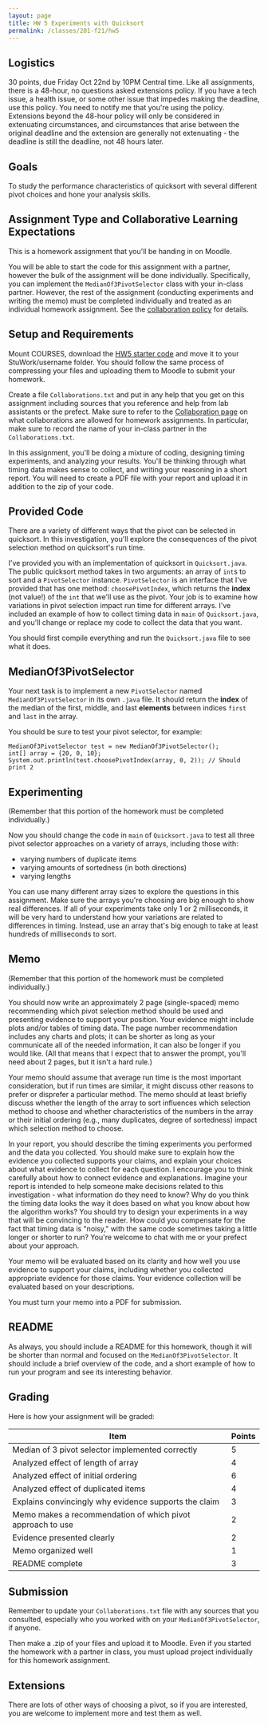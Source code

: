 ```yaml
---
layout: page
title: HW 5 Experiments with Quicksort
permalink: /classes/201-f21/hw5
---
```


## Logistics
30 points, due Friday Oct 22nd by 10PM Central time. Like all assignments, there is a 48-hour, no questions asked extensions policy. If you have a tech issue, a health issue, or some other issue that impedes making the deadline, use this policy. You need to notify me that you're using the policy. Extensions beyond the 48-hour policy will only be considered in extenuating circumstances, and circumstances that arise between the original deadline and the extension are generally not extenuating - the deadline is still the deadline, not 48 hours later.

## Goals
To study the performance characteristics of quicksort with several different pivot choices and hone your analysis skills.

## Assignment Type and Collaborative Learning Expectations
This is a homework assignment that you'll be handing in on Moodle.

You will be able to start the code for this assignment with a partner, however the bulk of the assignment will be done individually.
Specifically, you can implement the `MedianOf3PivotSelector` class with your in-class partner. However, the rest of the assignment (conducting experiments and writing the memo) must be completed individually and treated as an individual homework assignment. See the [collaboration policy](collaboration) for details.

## Setup and Requirements
Mount COURSES, download the [HW5 starter code](HW5Starter.zip) and move it to your StuWork/username folder. You should follow the same process of compressing your files and uploading them to Moodle to submit your homework. 

Create a file `Collaborations.txt` and put in any help that you get on this assignment including sources that you reference and help from lab assistants or the prefect. Make sure to refer to the [Collaboration page](collaboration) on what collaborations are allowed for homework assignments.
In particular, make sure to record the name of your in-class partner in the `Collaborations.txt`.

In this assignment, you'll be doing a mixture of coding, designing timing experiments, and analyzing your results. You'll be thinking through what timing data makes sense to collect, and writing your reasoning in a short report. You will need to create a PDF file with your report and upload it in addition to the zip of your code.

## Provided Code
There are a variety of different ways that the pivot can be selected in quicksort. In this investigation, you'll explore the consequences of the pivot selection method on quicksort's run time.

I've provided you with an implementation of quicksort in `Quicksort.java`. The public quicksort method takes in two arguments: an array of `int`s to sort and a `PivotSelector` instance. `PivotSelector` is an interface that I've provided that has one method: `choosePivotIndex`, which returns the **index** (not value!) of the `int` that we'll use as the pivot. Your job is to examine how variations in pivot selection impact run time for different arrays. I've included an example of how to collect timing data in `main` of `Quicksort.java`, and you'll change or replace my code to collect the data that you want.

You should first compile everything and run the `Quicksort.java` file to see what it does.

## MedianOf3PivotSelector

Your next task is to implement a new `PivotSelector` named `MedianOf3PivotSelector` in its own `.java` file. It should return the **index** of the median of the first, middle, and last **elements** between indices `first` and `last` in the array.

You should be sure to test your pivot selector, for example:
```
MedianOf3PivotSelector test = new MedianOf3PivotSelector();
int[] array = {20, 0, 10};
System.out.println(test.choosePivotIndex(array, 0, 2)); // Should print 2
```

## Experimenting
(Remember that this portion of the homework must be completed individually.)

Now you should change the code in `main` of `Quicksort.java` to test all three pivot selector approaches on a variety of arrays, including those with:

* varying numbers of duplicate items
* varying amounts of sortedness (in both directions)
* varying lengths 

You can use many different array sizes to explore the questions in this assignment. Make sure the arrays you're choosing are big enough to show real differences. If all of your experiments take only 1 or 2 milliseconds, it will be very hard to understand how your variations are related to differences in timing. Instead, use an array that's big enough to take at least hundreds of milliseconds to sort.

## Memo
(Remember that this portion of the homework must be completed individually.)

You should now write an approximately 2 page (single-spaced) memo recommending which pivot selection method should be used and presenting evidence to support your position. Your evidence might include plots and/or tables of timing data. The page number recommendation includes any charts and plots; it can be shorter as long as your communicate all of the needed information, it can also be longer if you would like. (All that means that I expect that to answer the prompt, you'll need about 2 pages, but it isn't a hard rule.)

Your memo should assume that average run time is the most important consideration, but if run times are similar, it might discuss other reasons to prefer or disprefer a particular method. The memo should at least briefly discuss whether the length of the array to sort influences which selection method to choose and whether characteristics of the numbers in the array or their initial ordering (e.g., many duplicates, degree of sortedness) impact which selection method to choose.

In your report, you should describe the timing experiments you performed and the data you collected. You should make sure to explain how the evidence you collected supports your claims, and explain your choices about what evidence to collect for each question. I encourage you to think carefully about how to connect evidence and explanations. Imagine your report is intended to help someone make decisions related to this investigation - what information do they need to know? Why do you think the timing data looks the way it does based on what you know about how the algorithm works? You should try to design your experiments in a way that will be convincing to the reader. How could you compensate for the fact that timing data is "noisy," with the same code sometimes taking a little longer or shorter to run? You're welcome to chat with me or your prefect about your approach.

Your memo will be evaluated based on its clarity and how well you use evidence to support your claims, including whether you collected appropriate evidence for those claims. Your evidence collection will be evaluated based on your descriptions.

You must turn your memo into a PDF for submission.

## README
As always, you should include a README for this homework, though it will be shorter than normal and focused on the `MedianOf3PivotSelector`. 
It should include a brief overview of the code, and a short example of how to run your program and see its interesting behavior.

## Grading
Here is how your assignment will be graded:

| Item | Points |
|-------|--------|
| Median of 3 pivot selector implemented correctly | 5 |
| Analyzed effect of length of array | 4 |
| Analyzed effect of initial ordering | 6 |
| Analyzed effect of duplicated items | 4 |
| Explains convincingly why evidence supports the claim | 3 |
| Memo makes a recommendation of which pivot approach to use | 2 |
| Evidence presented clearly | 2 |
| Memo organized well | 1 |
| README complete | 3 |


## Submission
Remember to update your `Collaborations.txt` file with any sources that you consulted, especially who you worked with on your `MedianOf3PivotSelector`, if anyone.

Then make a .zip of your files and upload it to Moodle. Even if you started the homework with a partner in class, you must upload project individually for this homework assignment.

## Extensions
There are lots of other ways of choosing a pivot, so if you are interested, you are welcome to implement more and test them as well.